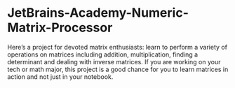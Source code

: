 # JetBrains-Academy-Numeric-Matrix-Processor
Here’s a project for devoted matrix enthusiasts: learn to perform a variety of operations on matrices including addition, multiplication, finding a determinant and dealing with inverse matrices. If you are working on your tech or math major, this project is a good chance for you to learn matrices in action and not just in your notebook.
